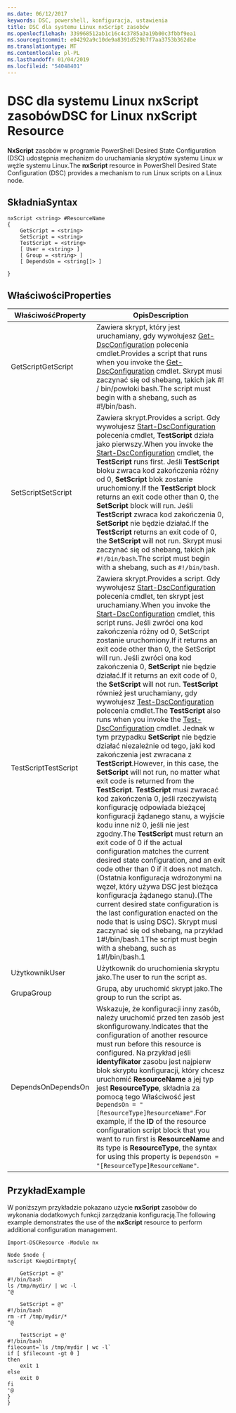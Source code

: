 ```yaml
---
ms.date: 06/12/2017
keywords: DSC, powershell, konfiguracja, ustawienia
title: DSC dla systemu Linux nxScript zasobów
ms.openlocfilehash: 339968512ab1c16c4c3785a3a19b00c3fbbf9ea1
ms.sourcegitcommit: e04292a9c10de9a8391d529b7f7aa3753b362dbe
ms.translationtype: MT
ms.contentlocale: pl-PL
ms.lasthandoff: 01/04/2019
ms.locfileid: "54048401"
---
```

# <a name="dsc-for-linux-nxscript-resource"></a><span data-ttu-id="5280e-103">DSC dla systemu Linux nxScript zasobów</span><span class="sxs-lookup"><span data-stu-id="5280e-103">DSC for Linux nxScript Resource</span></span>

<span data-ttu-id="5280e-104">**NxScript** zasobów w programie PowerShell Desired State Configuration (DSC) udostępnia mechanizm do uruchamiania skryptów systemu Linux w węźle systemu Linux.</span><span class="sxs-lookup"><span data-stu-id="5280e-104">The **nxScript** resource in PowerShell Desired State Configuration (DSC) provides a mechanism to run Linux scripts on a Linux node.</span></span>

## <a name="syntax"></a><span data-ttu-id="5280e-105">Składnia</span><span class="sxs-lookup"><span data-stu-id="5280e-105">Syntax</span></span>

```
nxScript <string> #ResourceName
{
    GetScript = <string>
    SetScript = <string>
    TestScript = <string>
    [ User = <string> ]
    [ Group = <string> ]
    [ DependsOn = <string[]> ]

}
```

## <a name="properties"></a><span data-ttu-id="5280e-106">Właściwości</span><span class="sxs-lookup"><span data-stu-id="5280e-106">Properties</span></span>

|  <span data-ttu-id="5280e-107">Właściwość</span><span class="sxs-lookup"><span data-stu-id="5280e-107">Property</span></span> |  <span data-ttu-id="5280e-108">Opis</span><span class="sxs-lookup"><span data-stu-id="5280e-108">Description</span></span> |
|---|---|
| <span data-ttu-id="5280e-109">GetScript</span><span class="sxs-lookup"><span data-stu-id="5280e-109">GetScript</span></span>| <span data-ttu-id="5280e-110">Zawiera skrypt, który jest uruchamiany, gdy wywołujesz [Get-DscConfiguration](https://technet.microsoft.com/en-us/library/dn521625.aspx) polecenia cmdlet.</span><span class="sxs-lookup"><span data-stu-id="5280e-110">Provides a script that runs when you invoke the [Get-DscConfiguration](https://technet.microsoft.com/en-us/library/dn521625.aspx) cmdlet.</span></span> <span data-ttu-id="5280e-111">Skrypt musi zaczynać się od shebang, takich jak #! / bin/powłoki bash.</span><span class="sxs-lookup"><span data-stu-id="5280e-111">The script must begin with a shebang, such as #!/bin/bash.</span></span>|
| <span data-ttu-id="5280e-112">SetScript</span><span class="sxs-lookup"><span data-stu-id="5280e-112">SetScript</span></span>| <span data-ttu-id="5280e-113">Zawiera skrypt.</span><span class="sxs-lookup"><span data-stu-id="5280e-113">Provides a script.</span></span> <span data-ttu-id="5280e-114">Gdy wywołujesz [Start-DscConfiguration](https://technet.microsoft.com/en-us/library/dn521623.aspx) polecenia cmdlet, **TestScript** działa jako pierwszy.</span><span class="sxs-lookup"><span data-stu-id="5280e-114">When you invoke the [Start-DscConfiguration](https://technet.microsoft.com/en-us/library/dn521623.aspx) cmdlet, the **TestScript** runs first.</span></span> <span data-ttu-id="5280e-115">Jeśli **TestScript** bloku zwraca kod zakończenia różny od 0, **SetScript** blok zostanie uruchomiony.</span><span class="sxs-lookup"><span data-stu-id="5280e-115">If the **TestScript** block returns an exit code other than 0, the **SetScript** block will run.</span></span> <span data-ttu-id="5280e-116">Jeśli **TestScript** zwraca kod zakończenia 0, **SetScript** nie będzie działać.</span><span class="sxs-lookup"><span data-stu-id="5280e-116">If the **TestScript** returns an exit code of 0, the **SetScript** will not run.</span></span> <span data-ttu-id="5280e-117">Skrypt musi zaczynać się od shebang, takich jak `#!/bin/bash`.</span><span class="sxs-lookup"><span data-stu-id="5280e-117">The script must begin with a shebang, such as `#!/bin/bash`.</span></span>|
| <span data-ttu-id="5280e-118">TestScript</span><span class="sxs-lookup"><span data-stu-id="5280e-118">TestScript</span></span>| <span data-ttu-id="5280e-119">Zawiera skrypt.</span><span class="sxs-lookup"><span data-stu-id="5280e-119">Provides a script.</span></span> <span data-ttu-id="5280e-120">Gdy wywołujesz [Start-DscConfiguration](https://technet.microsoft.com/en-us/library/dn521623.aspx) polecenia cmdlet, ten skrypt jest uruchamiany.</span><span class="sxs-lookup"><span data-stu-id="5280e-120">When you invoke the [Start-DscConfiguration](https://technet.microsoft.com/en-us/library/dn521623.aspx) cmdlet, this script runs.</span></span> <span data-ttu-id="5280e-121">Jeśli zwróci ona kod zakończenia różny od 0, SetScript zostanie uruchomiony.</span><span class="sxs-lookup"><span data-stu-id="5280e-121">If it returns an exit code other than 0, the SetScript will run.</span></span> <span data-ttu-id="5280e-122">Jeśli zwróci ona kod zakończenia 0, **SetScript** nie będzie działać.</span><span class="sxs-lookup"><span data-stu-id="5280e-122">If it returns an exit code of 0, the **SetScript** will not run.</span></span> <span data-ttu-id="5280e-123">**TestScript** również jest uruchamiany, gdy wywołujesz [Test-DscConfiguration](https://technet.microsoft.com/en-us/library/dn407382.aspx) polecenia cmdlet.</span><span class="sxs-lookup"><span data-stu-id="5280e-123">The **TestScript** also runs when you invoke the [Test-DscConfiguration](https://technet.microsoft.com/en-us/library/dn407382.aspx) cmdlet.</span></span> <span data-ttu-id="5280e-124">Jednak w tym przypadku **SetScript** nie będzie działać niezależnie od tego, jaki kod zakończenia jest zwracana z **TestScript**.</span><span class="sxs-lookup"><span data-stu-id="5280e-124">However, in this case, the **SetScript** will not run, no matter what exit code is returned from the **TestScript**.</span></span> <span data-ttu-id="5280e-125">**TestScript** musi zwracać kod zakończenia 0, jeśli rzeczywistą konfigurację odpowiada bieżącej konfiguracji żądanego stanu, a wyjście kodu inne niż 0, jeśli nie jest zgodny.</span><span class="sxs-lookup"><span data-stu-id="5280e-125">The **TestScript** must return an exit code of 0 if the actual configuration matches the current desired state configuration, and an exit code other than 0 if it does not match.</span></span> <span data-ttu-id="5280e-126">(Ostatnia konfiguracja wdrożonymi na węzeł, który używa DSC jest bieżąca konfiguracja żądanego stanu).</span><span class="sxs-lookup"><span data-stu-id="5280e-126">(The current desired state configuration is the last configuration enacted on the node that is using DSC).</span></span> <span data-ttu-id="5280e-127">Skrypt musi zaczynać się od shebang, na przykład 1#!/bin/bash.1</span><span class="sxs-lookup"><span data-stu-id="5280e-127">The script must begin with a shebang, such as 1#!/bin/bash.1</span></span>|
| <span data-ttu-id="5280e-128">Użytkownik</span><span class="sxs-lookup"><span data-stu-id="5280e-128">User</span></span>| <span data-ttu-id="5280e-129">Użytkownik do uruchomienia skryptu jako.</span><span class="sxs-lookup"><span data-stu-id="5280e-129">The user to run the script as.</span></span>|
| <span data-ttu-id="5280e-130">Grupa</span><span class="sxs-lookup"><span data-stu-id="5280e-130">Group</span></span>| <span data-ttu-id="5280e-131">Grupa, aby uruchomić skrypt jako.</span><span class="sxs-lookup"><span data-stu-id="5280e-131">The group to run the script as.</span></span>|
| <span data-ttu-id="5280e-132">DependsOn</span><span class="sxs-lookup"><span data-stu-id="5280e-132">DependsOn</span></span> | <span data-ttu-id="5280e-133">Wskazuje, że konfiguracji inny zasób, należy uruchomić przed ten zasób jest skonfigurowany.</span><span class="sxs-lookup"><span data-stu-id="5280e-133">Indicates that the configuration of another resource must run before this resource is configured.</span></span> <span data-ttu-id="5280e-134">Na przykład jeśli **identyfikator** zasobu jest najpierw blok skryptu konfiguracji, który chcesz uruchomić **ResourceName** a jej typ jest **ResourceType**, składnia za pomocą tego Właściwość jest `DependsOn = "[ResourceType]ResourceName"`.</span><span class="sxs-lookup"><span data-stu-id="5280e-134">For example, if the **ID** of the resource configuration script block that you want to run first is **ResourceName** and its type is **ResourceType**, the syntax for using this property is `DependsOn = "[ResourceType]ResourceName"`.</span></span>|

## <a name="example"></a><span data-ttu-id="5280e-135">Przykład</span><span class="sxs-lookup"><span data-stu-id="5280e-135">Example</span></span>

<span data-ttu-id="5280e-136">W poniższym przykładzie pokazano użycie **nxScript** zasobów do wykonania dodatkowych funkcji zarządzania konfiguracją.</span><span class="sxs-lookup"><span data-stu-id="5280e-136">The following example demonstrates the use of the **nxScript** resource to perform additional configuration management.</span></span>

```
Import-DSCResource -Module nx

Node $node {
nxScript KeepDirEmpty{

    GetScript = @"
#!/bin/bash
ls /tmp/mydir/ | wc -l
"@

    SetScript = @"
#!/bin/bash
rm -rf /tmp/mydir/*
"@

    TestScript = @'
#!/bin/bash
filecount=`ls /tmp/mydir | wc -l`
if [ $filecount -gt 0 ]
then
    exit 1
else
    exit 0
fi
'@
}
}
```